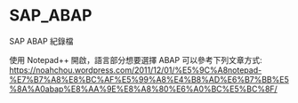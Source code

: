# SAP_ABAP
SAP ABAP 紀錄檔

使用 Notepad++ 開啟，語言部分想要選擇 ABAP 可以參考下列文章方式:
https://noahchou.wordpress.com/2011/12/01/%E5%9C%A8notepad-%E7%B7%A8%E8%BC%AF%E5%99%A8%E4%B8%AD%E6%B7%BB%E5%8A%A0abap%E8%AA%9E%E8%A8%80%E6%A0%BC%E5%BC%8F/
